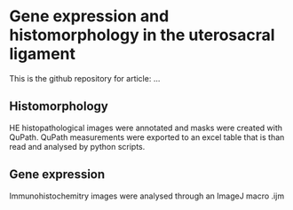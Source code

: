 # Gene expression and histomorphology in the uterosacral ligament
This is the github repository for article: ...

## Histomorphology 
HE histopathological images were annotated and masks were created with QuPath. QuPath measurements were exported to an excel table that is than read and analysed by python scripts. 


## Gene expression
Immunohistochemitry images were analysed through an ImageJ macro .ijm
